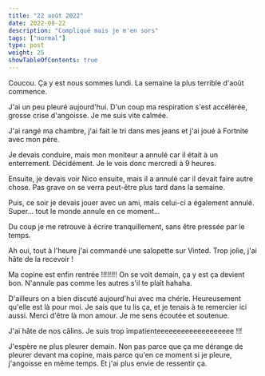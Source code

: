 ```yaml
---
title: "22 août 2022"
date: 2022-08-22
description: "Compliqué mais je m'en sors"
tags: ["normal"]
type: post
weight: 25
showTableOfContents: true
---
```


Coucou. Ça y est nous sommes lundi. La semaine la plus terrible d'août commence.

J'ai un peu pleuré aujourd'hui. D'un coup ma respiration s'est accélérée, grosse crise d'angoisse. Je me suis vite calmée.

J'ai rangé ma chambre, j'ai fait le tri dans mes jeans et j'ai joué à Fortnite avec mon père.

Je devais conduire, mais mon moniteur a annulé car il était à un enterrement. Décidément. Je le vois donc mercredi à 9 heures.

Ensuite, je devais voir Nico ensuite, mais il a annulé car il devait faire autre chose. Pas grave on se verra peut-être plus tard dans la semaine.

Puis, ce soir je devais jouer avec un ami, mais celui-ci a également annulé. Super... tout le monde annule en ce moment...

Du coup je me retrouve à écrire tranquillement, sans être pressée par le temps.

Ah oui, tout à l'heure j'ai commandé une salopette sur Vinted. Trop jolie, j'ai hâte de la recevoir !

Ma copine est enfin rentrée !!!!!!!! On se voit demain, ça y est ça devient bon. N'annule pas comme les autres s'il te plaît hahaha.

D'ailleurs on a bien discuté aujourd'hui avec ma chérie. Heureusement qu'elle est là pour moi. Je sais que tu lis ça, et je tenais à te remercier ici aussi. Merci d'être là mon amour. Je me sens écoutée et soutenue.

J'ai hâte de nos câlins. Je suis trop impatienteeeeeeeeeeeeeeeeeee !!! 

J'espère ne plus pleurer demain. Non pas parce que ça me dérange de pleurer devant ma copine, mais parce qu'en ce moment si je pleure, j'angoisse en même temps. Et j'ai plus envie de ressentir ça.